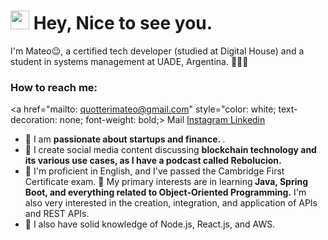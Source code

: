 <h1><img src="https://emojis.slackmojis.com/emojis/images/1531849430/4246/blob-sunglasses.gif?1531849430" width="30"/> Hey, Nice to see you.</h1>

I'm Mateo😉, a certified tech developer (studied at Digital House) and a student in systems management at UADE, Argentina. 👨🏻‍💻


### How to reach me: 
<a href="mailto: quotterimateo@gmail.com"  style="color: white; text-decoration: none; font-weight: bold;>
Mail
</a>
<a  href="https://www.instagram.com/matequotteri/"> 
Instagram
</a>
<a href="https://www.linkedin.com/in/mateo-quotteri/">
Linkedin
</a>  



- 💼 I am <strong>passionate about startups and finance. </strong>.
- 🔭 I create social media content discussing <strong>blockchain technology and its various use cases, as I have a podcast called Rebolucion.</strong> 
- 🌱 I'm proficient in English, and I've passed the Cambridge First Certificate exam.
 🤔 My primary interests are in learning<strong> Java, Spring Boot, and everything related to Object-Oriented Programming.</strong> I'm also very interested in the creation, integration, and application of APIs and REST APIs.
- 👀 I also have solid knowledge of Node.js, React.js, and AWS.

